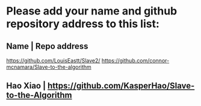 # Please add your name and github repository address to this list:

## Name | Repo address

https://github.com/LouisEastt/Slave2/
https://github.com/connor-mcnamara/Slave-to-the-algorithm
## Hao Xiao | https://github.com/KasperHao/Slave-to-the-Algorithm
